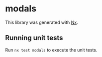 # modals

This library was generated with [Nx](https://nx.dev).

## Running unit tests

Run `nx test modals` to execute the unit tests.
